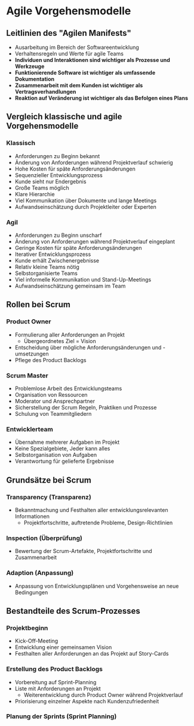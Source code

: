 # Agile Vorgehensmodelle

## Leitlinien des "Agilen Manifests"
- Ausarbeitung im Bereich der Softwareentwicklung
- Verhaltensregeln und Werte für agile Teams
- **Individuen und Interaktionen sind wichtiger als Prozesse und Werkzeuge**
- **Funktionierende Software ist wichtiger als umfassende Dokumentation**
- **Zusammenarbeit mit dem Kunden ist wichtiger als Vertragsverhandlungen**
- **Reaktion auf Veränderung ist wichtiger als das Befolgen eines Plans**

## Vergleich klassische und agile Vorgehensmodelle

### Klassisch
- Anforderungen zu Beginn bekannt
- Änderung von Anforderungen während Projektverlauf schwierig
- Hohe Kosten für späte Anforderungsänderungen
- Sequenzieller Entwicklungsprozess
- Kunde sieht nur Endergebnis
- Große Teams möglich
- Klare Hierarchie
- Viel Kommunikation über Dokumente und lange Meetings
- Aufwandseinschätzung durch Projektleiter oder Experten

### Agil
- Anforderungen zu Beginn unscharf
- Änderung von Anforderungen während Projektverlauf eingeplant
- Geringe Kosten für späte Anforderungsänderungen
- Iterativer Entwicklungsprozess
- Kunde erhält Zwischenergebnisse
- Relativ kleine Teams nötig
- Selbstorganisierte Teams
- Viel informelle Kommunikation und Stand-Up-Meetings
- Aufwandseinschätzung gemeinsam im Team

## Rollen bei Scrum

### Product Owner
- Formulierung aller Anforderungen an Projekt
  - Übergeordnetes Ziel = Vision
- Entscheidung über mögliche Anforderungsänderungen und -umsetzungen
- Pflege des Product Backlogs

### Scrum Master
- Problemlose Arbeit des Entwicklungsteams
- Organisation von Ressourcen
- Moderator und Ansprechpartner
- Sicherstellung der Scrum Regeln, Praktiken und Prozesse
- Schulung von Teammitgliedern

### Entwicklerteam
- Übernahme mehrerer Aufgaben im Projekt
- Keine Spezialgebiete, Jeder kann alles
- Selbstorganisation von Aufgaben
- Verantwortung für gelieferte Ergebnisse

## Grundsätze bei Scrum

### Transparency (Transparenz)
- Bekanntmachung und Festhalten aller entwicklungsrelevanten Informationen
  - Projektfortschritte, auftretende Probleme, Design-Richtlinien
 
### Inspection (Überprüfung)
- Bewertung der Scrum-Artefakte, Projektfortschritte und Zusammenarbeit

### Adaption (Anpassung)
- Anpassung von Entwicklungsplänen und Vorgehensweise an neue Bedingungen

## Bestandteile des Scrum-Prozesses

### Projektbeginn
- Kick-Off-Meeting
- Entwicklung einer gemeinsamen Vision
- Festhalten aller Anforderungen an das Projekt auf Story-Cards

### Erstellung des Product Backlogs
- Vorbereitung auf Sprint-Planning
- Liste mit Anforderungen an Projekt
  - Weiterentwicklung durch Product Owner während Projektverlauf
- Priorisierung einzelner Aspekte nach Kundenzufriedenheit

### Planung der Sprints (Sprint Planning)

